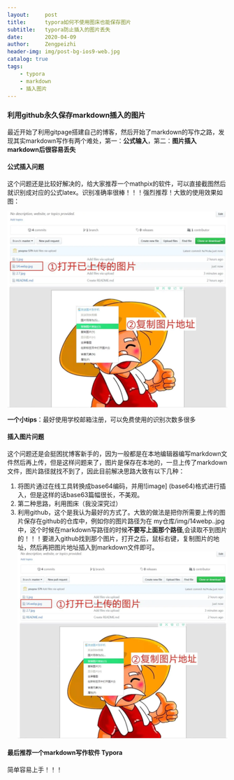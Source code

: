 ```yaml
---
layout:     post
title:      typora如何不使用图床也能保存图片
subtitle:   typora防止插入的图片丢失
date:       2020-04-09
author:     Zengpeizhi
header-img: img/post-bg-ios9-web.jpg
catalog: true
tags:
    - typora
    - markdown
    - 插入图片
---
```

### 利用github永久保存markdown插入的图片

最近开始了利用gitpage搭建自己的博客，然后开始了markdown的写作之路，发现其实markdown写作有两个难处，第一：**公式输入**，第二：**图片插入markdown后很容易丢失**

#### 公式插入问题

这个问题还是比较好解决的，给大家推荐一个mathpix的软件，可以直接截图然后就识别成对应的公式latex。识别准确率很棒！！！强烈推荐！大致的使用效果如图：

![](https://github.com/Zengpeizhi/Zengpeizhi.github.io/blob/master/img/markdown2.jpg?raw=true)

**一个小tips**：最好使用学校邮箱注册，可以免费使用的识别次数多很多

#### 插入图片问题

这个问题还是会挺困扰博客新手的，因为一般都是在本地编辑器编写markdown文件然后再上传，但是这样问题来了，图片是保存在本地的，一旦上传了markdown文件，图片路径就找不到了，因此目前解决思路大致有以下几种：

1. 将图片通过在线工具转换成base64编码，并用![image] (base64)格式进行插入，但是这样的话base63篇幅很长，不美观。
2. 第二种思路，利用图床（我没深究过）
3. 利用github，这个是我认为最好的方式了。大致的做法是把你所需要上传的图片保存在github的仓库中，例如你的图片路径为在 my仓库/img/14webp..jpg  中，这个时候在markdown写路径的时候**不要写上面那个路径**,会读取不到图片的！！！要进入github找到那个图片，打开之后，鼠标右键，复制图片的地址，然后再把图片地址插入到markdown文件即可。
![](https://github.com/Zengpeizhi/Zengpeizhi.github.io/blob/master/img/markdown2.jpg?raw=true)
#### 最后推荐一个markdown写作软件 Typora

简单容易上手！！！


